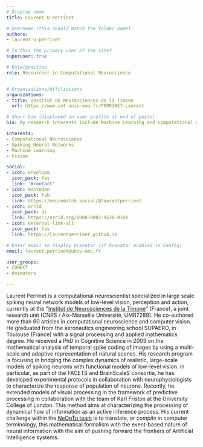 ```yaml
---
# Display name
title: Laurent U Perrinet

# Username (this should match the folder name)
authors:
- laurent-u-perrinet

# Is this the primary user of the site?
superuser: true

# Role/position
role: Researcher in Computational Neuroscience


# Organizations/Affiliations
organizations:
- title: Institut de Neurosciences de la Timone
  url: https://www.int.univ-amu.fr/PERRINET-Laurent

# Short bio (displayed in user profile at end of posts)
bio: My research interests include Machine Learning and computational neuroscience applied to Vision.

interests:
- Computational Neuroscience
- Spiking Neural Networks
- Machine Learning
- Vision

social:
- icon: envelope
  icon_pack: fas
  link: '#contact'
- icon: mastodon
  icon_pack: fab
  link: https://neuromatch.social/@laurentperrinet
- icon: orcid
  icon_pack: ai
  link: https://orcid.org/0000-0002-9536-010X
- icon: external-link-alt
  icon_pack: fas
  link: https://laurentperrinet.github.io

# Enter email to display Gravatar (if Gravatar enabled in Config)
email: laurent.perrinet@univ-amu.fr

user_groups:
- CONECT
- Animators

---
```

Laurent Perrinet is a computational neuroscientist specialized in large scale spiking neural network models of low-level vision, perception and action, currently at the "[Institut de Neurosciences de la Timone](https://www.int.univ-amu.fr)" (France), a joint research unit (CNRS / Aix-Marseille Université, UMR7289). He co-authored more than 60 articles in computational neuroscience and computer vision. He graduated from the aeronautics engineering school SUPAERO, in Toulouse (France) with a signal processing and applied mathematics degree. He received a PhD in Cognitive Science in 2003 on the mathematical analysis of temporal spike coding of images by using a multi-scale and adaptive representation of natural scenes. His research program is focusing in bridging the complex dynamics of realistic, large-scale models of spiking neurons with functional models of low-level vision. In particular, as part of the FACETS and BrainScaleS consortia, he has developed experimental protocols in collaboration with neurophysiologists to characterize the response of population of neurons. Recently, he extended models of visual processing in the framework of predictive processing in collaboration with the team of Karl Friston at the University College of London. This method aims at characterizing the processing of dynamical flow of information as an active inference process. His current challenge within the <a href="https://www.int.univ-amu.fr/spip.php?page=equipe&equipe=NeOpTo&lang=en">NeOpTo team</a> is to translate, or *compile* in computer terminology, this mathematical formalism with the event-based nature of neural information with the aim of pushing forward the frontiers of Artificial Intelligence systems.
